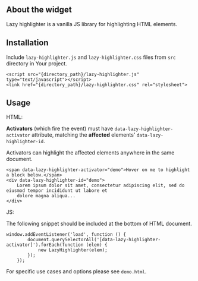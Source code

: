 ## About the widget
Lazy highlighter is a vanilla JS library for highlighting HTML elements.

## Installation
Include `lazy-highlighter.js` and `lazy-highlighter.css` files from `src` directory in Your project.

```
<script src="{directory_path}/lazy-highlighter.js" type="text/javascript"></script>
<link href="{directory_path}/lazy-highlighter.css" rel="stylesheet">
```

## Usage
HTML:

__Activators__ (which fire the event) must have `data-lazy-highlighter-activator` attribute, matching the __affected__ elements' `data-lazy-highlighter-id`.


Activators can highlight the affected elements anywhere in the same document.



```
<span data-lazy-highlighter-activator="demo">Hover on me to highlight a block below.</span>
<div data-lazy-highlighter-id="demo">
    Lorem ipsum dolor sit amet, consectetur adipiscing elit, sed do eiusmod tempor incididunt ut labore et
    dolore magna aliqua...
</div>
```

JS:

The following snippet should be included at the bottom of HTML document. 
```
window.addEventListener('load', function () {
        document.querySelectorAll('[data-lazy-highlighter-activator]').forEach(function (elem) {
            new LazyHighlighter(elem);
        });
    });
```

For specific use cases and options please see `demo.html`.

